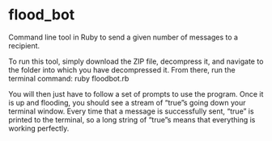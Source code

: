 # flood_bot

Command line tool in Ruby to send a given number of messages to a recipient.

To run this tool, simply download the ZIP file, decompress it, and navigate to the folder into which you have decompressed it. From there, run the terminal command:
	ruby floodbot.rb

You will then just have to follow a set of prompts to use the program. Once it is up and flooding, you should see a stream of “true”s going down your terminal window. Every time that a message is successfully sent, “true” is printed to the terminal, so a long string of “true”s means that everything is working perfectly.